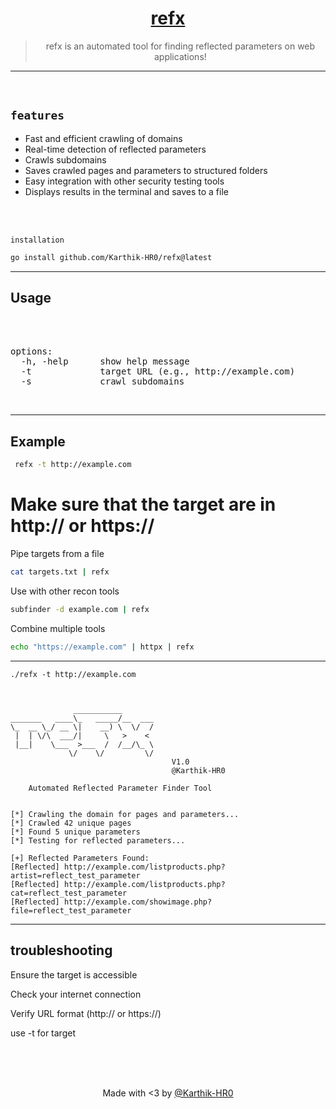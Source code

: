 <div align="center">

  <h1><a href="https://github.com/Karthik-HR0/refx">refx</a></h1>

> refx is an automated tool for finding reflected parameters on web applications!

</div>

<hr>
<br>

## `features`

- Fast and efficient crawling of domains
- Real-time detection of reflected parameters
- Crawls subdomains
- Saves crawled pages and parameters to structured folders
- Easy integration with other security testing tools
- Displays results in the terminal and saves to a file

<br>
<br>

`installation`

```bash
go install github.com/Karthik-HR0/refx@latest
```
---
## Usage 
<br>
<br><pre>
options:
  -h, -help      show help message
  -t             target URL (e.g., http://example.com)
  -s             crawl subdomains
</pre><br>

---

## Example 

```bash
 refx -t http://example.com
``` 
 # Make sure that the target are in http:// or https:// 

 Pipe targets from a file
```bash
cat targets.txt | refx
```

Use with other recon tools
```bash
subfinder -d example.com | refx
```

Combine multiple tools
```bash
echo "https://example.com" | httpx | refx
```

---
```
./refx -t http://example.com      

 
 
              ___________       
_______   ____\_   _____/__  ___
\_  __ \_/ __ \|    __) \  \/  /
 |  | \/\  ___/|     \   >    <     
 |__|    \___  >___  /  /__/\_ \
             \/    \/         \/    
                                    V1.0
                                    @Karthik-HR0
                                    
    Automated Reflected Parameter Finder Tool
                       
  
[*] Crawling the domain for pages and parameters...
[*] Crawled 42 unique pages
[*] Found 5 unique parameters
[*] Testing for reflected parameters...

[+] Reflected Parameters Found:
[Reflected] http://example.com/listproducts.php?artist=reflect_test_parameter
[Reflected] http://example.com/listproducts.php?cat=reflect_test_parameter
[Reflected] http://example.com/showimage.php?file=reflect_test_parameter
```

---
## troubleshooting

Ensure the target is accessible

Check your internet connection

Verify URL format (http:// or https://)

use -t for target 


<br>
<br>
<br>
<p align="center">
Made with <3 by <a href="https://github.com/Karthik-HR0">@Karthik-HR0</a>
<br>

</p>

